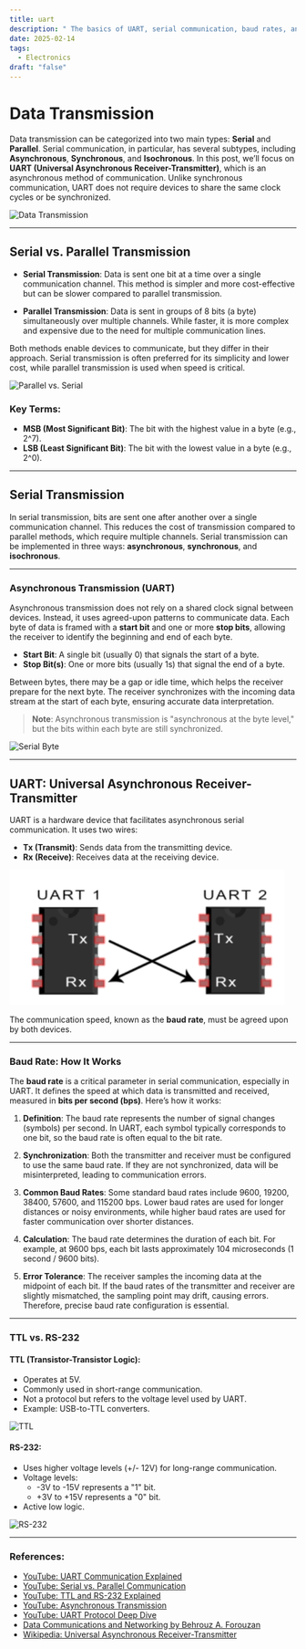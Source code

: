 ```yaml
---
title: uart
description: " The basics of UART, serial communication, baud rates, and the differences between TTL and RS-232."
date: 2025-02-14
tags:
  - Electronics
draft: "false"
---
```

# Data Transmission

Data transmission can be categorized into two main types: **Serial** and **Parallel**. Serial communication, in particular, has several subtypes, including **Asynchronous**, **Synchronous**, and **Isochronous**. In this post, we’ll focus on **UART (Universal Asynchronous Receiver-Transmitter)**, which is an asynchronous method of communication. Unlike synchronous communication, UART does not require devices to share the same clock cycles or be synchronized.

![Data Transmission](Data%20transmission.png)

---

## Serial vs. Parallel Transmission

- **Serial Transmission**: Data is sent one bit at a time over a single communication channel. This method is simpler and more cost-effective but can be slower compared to parallel transmission.
  
- **Parallel Transmission**: Data is sent in groups of 8 bits (a byte) simultaneously over multiple channels. While faster, it is more complex and expensive due to the need for multiple communication lines.

Both methods enable devices to communicate, but they differ in their approach. Serial transmission is often preferred for its simplicity and lower cost, while parallel transmission is used when speed is critical.

![Parallel vs. Serial](parallel%20vs%20serail.png)

### Key Terms:
- **MSB (Most Significant Bit)**: The bit with the highest value in a byte (e.g., 2^7).
- **LSB (Least Significant Bit)**: The bit with the lowest value in a byte (e.g., 2^0).

---

## Serial Transmission

In serial transmission, bits are sent one after another over a single communication channel. This reduces the cost of transmission compared to parallel methods, which require multiple channels. Serial transmission can be implemented in three ways: **asynchronous**, **synchronous**, and **isochronous**.

---

### Asynchronous Transmission (UART)

Asynchronous transmission does not rely on a shared clock signal between devices. Instead, it uses agreed-upon patterns to communicate data. Each byte of data is framed with a **start bit** and one or more **stop bits**, allowing the receiver to identify the beginning and end of each byte.

- **Start Bit**: A single bit (usually 0) that signals the start of a byte.
- **Stop Bit(s)**: One or more bits (usually 1s) that signal the end of a byte.

Between bytes, there may be a gap or idle time, which helps the receiver prepare for the next byte. The receiver synchronizes with the incoming data stream at the start of each byte, ensuring accurate data interpretation.

> **Note**: Asynchronous transmission is "asynchronous at the byte level," but the bits within each byte are still synchronized.

![Serial Byte](serial%20byte.png)

---

## UART: Universal Asynchronous Receiver-Transmitter

UART is a hardware device that facilitates asynchronous serial communication. It uses two wires:
- **Tx (Transmit)**: Sends data from the transmitting device.
- **Rx (Receive)**: Receives data at the receiving device.

![Image Description](/images/Pasted%20image%2020250215052600.png)

The communication speed, known as the **baud rate**, must be agreed upon by both devices.

---
### Baud Rate: How It Works

The **baud rate** is a critical parameter in serial communication, especially in UART. It defines the speed at which data is transmitted and received, measured in **bits per second (bps)**. Here’s how it works:

1. **Definition**: The baud rate represents the number of signal changes (symbols) per second. In UART, each symbol typically corresponds to one bit, so the baud rate is often equal to the bit rate.
    
2. **Synchronization**: Both the transmitter and receiver must be configured to use the same baud rate. If they are not synchronized, data will be misinterpreted, leading to communication errors.
    
3. **Common Baud Rates**: Some standard baud rates include 9600, 19200, 38400, 57600, and 115200 bps. Lower baud rates are used for longer distances or noisy environments, while higher baud rates are used for faster communication over shorter distances.
    
4. **Calculation**: The baud rate determines the duration of each bit. For example, at 9600 bps, each bit lasts approximately 104 microseconds (1 second / 9600 bits).
    
5. **Error Tolerance**: The receiver samples the incoming data at the midpoint of each bit. If the baud rates of the transmitter and receiver are slightly mismatched, the sampling point may drift, causing errors. Therefore, precise baud rate configuration is essential.
---


### TTL vs. RS-232
#### TTL (Transistor-Transistor Logic):
- Operates at 5V.
- Commonly used in short-range communication.
- Not a protocol but refers to the voltage level used by UART.
- Example: USB-to-TTL converters.

![TTL](TTL.png)

#### RS-232:
- Uses higher voltage levels (+/- 12V) for long-range communication.
- Voltage levels:
	- -3V to -15V represents a "1" bit.
	- +3V to +15V represents a "0" bit.
- Active low logic.

![RS-232](files/RS232.png)

---
### References:
-  [YouTube: UART Communication Explained](https://www.youtube.com/watch?v=JuvWbRhhpdI)
-  [YouTube: Serial vs. Parallel Communication](https://www.youtube.com/watch?v=IyGwvGzrqp8)
-  [YouTube: TTL and RS-232 Explained](https://www.youtube.com/watch?v=V6m2skVlsQI)
-  [YouTube: Asynchronous Transmission](https://www.youtube.com/watch?v=4xBjrE9csxg)
-  [YouTube: UART Protocol Deep Dive](https://www.youtube.com/watch?v=Z-O6PkvYXXs)
-  [Data Communications and Networking by Behrouz A. Forouzan](https://dpvipracollege.in/wp-content/uploads/2023/01/Data-Communications-and-Networking-By-Behrouz-A.Forouzan.pdf)
-  [Wikipedia: Universal Asynchronous Receiver-Transmitter](https://en.wikipedia.org/wiki/Universal_asynchronous_receiver-transmitter)
